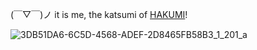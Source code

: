 (￣▽￣)ノ it is me, the katsumi of [HAKUMI](https://github.com/hakusoda)!

![3DB51DA6-6C5D-4568-ADEF-2D8465FB58B3_1_201_a](https://github.com/katsumi143/katsumi143/assets/32640219/6e70e50d-9d9f-4a2b-9e00-a5c8ce439091)
